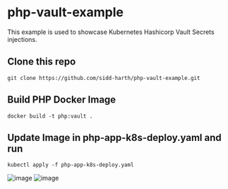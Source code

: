 # php-vault-example
 
This example is used to showcase Kubernetes Hashicorp Vault Secrets injections.

## Clone this repo
` git clone https://github.com/sidd-harth/php-vault-example.git `

## Build PHP Docker Image
` docker build -t php:vault . `

## Update Image in php-app-k8s-deploy.yaml and run
` kubectl apply -f php-app-k8s-deploy.yaml `

![image](...)
![image](...)

